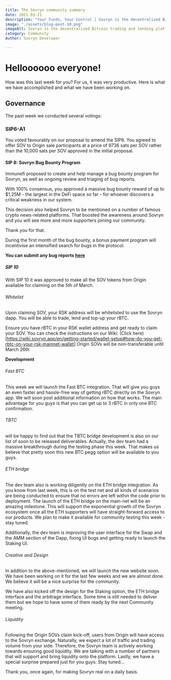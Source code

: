 ```yaml
---
title: The Sovryn community summary
date: 2021-03-21
description: "Your Funds, Your Control | Sovryn is the decentralized Bitcoin trading and lending platform"
image: "./assets/blog-post-10.png"
imageAlt: Sovryn is the decentralized Bitcoin trading and lending platform.
category: Community
Author: Sovryn Developer

---
```


# Helloooooo everyone!

How was this last week for you? For us, it was very productive. Here is what we have accomplished and what we have been working on.

## Governance
The past week we conducted several votings:

### SIP6-A1
You voted favourably on our proposal to amend the SIP6. You agreed to offer SOV to Origin sale participants at a price of 9736 sats per SOV rather than the 10,000 sats per SOV approved in the initial proposal.

#### SIP 8: Sovryn Bug Bounty Program
Immunefi proposed to create and help manage a bug bounty program for Sovryn, as well as ongoing review and triaging of bug reports.

With 100% consensus, you approved a massive bug bounty reward of up to $1,25M - the largest in the DeFi space so far - for whoever discovers a critical weakness in our system.

This decision also helped Sovryn to be mentioned on a number of famous crypto news-related platforms. That boosted the awareness around Sovryn and you will see more and more supporters joining our community.

Thank you for that.

During the first month of the bug bounty, a bonus payment program will incentivise an intensified search for bugs in the protocol.

**You can submit any bug reports [here](https://immunefi.com/bounty/sovryn/)**

##### SIP 10
With SIP 10 it was approved to make all the SOV tokens from Origin available for claiming on the 5th of March.

###### Whitelist
Upon claiming SOV, your RSK address will be whitelisted to use the Sovryn dapp. You will be able to trade, lend and top-up your rBTC.

Ensure you have rBTC in your RSK wallet address and get ready to claim your SOV. You can check the instructions on our Wiki: (Click here)[https://wiki.sovryn.app/en/getting-started/wallet-setup#how-do-you-get-rbtc-on-your-rsk-mainnet-wallet]
Origin SOVs will be non-transferable until March 26th

**Development**

###### Fast BTC
This week we will launch the Fast BTC integration. That will give you guys an even faster and hassle-free way of getting rBTC directly on the Sovryn app. We will soon post additional information on how that works. The main advantage for you guys is that you can get up to 3 rBTC in only one BTC confirmation.

###### TBTC
 will be happy to find out that the TBTC bridge development is also on our list of soon to be released deliverables. Actually, the dev team had a massive breakthrough during the testing phase this week. That makes us believe that pretty soon this new BTC pegg option will be available to you guys.

###### ETH bridge
The dev team also is working diligently on the ETH bridge integration. As you know from last week, this is on the test net and all kinds of scenarios are being conducted to ensure that no errors are left within the code prior to deployment. The launch of the ETH bridge on the main-net will be an amazing milestone. This will support the exponential growth of the Sovryn ecosystem once all the ETH supporters will have straight-forward access to our products. We plan to make it available for community testing this week - stay tuned.

Additionally, the dev team is improving the user interface for the Swap and the AMM section of the Dapp, fixing UI bugs and getting ready to launch the Staking UI.

###### Creative and Design
In addition to the above-mentioned, we will launch the new website soon. We have been working on it for the last few weeks and we are almost done. We believe it will be a nice surprise for the community.

We have also kicked off the design for the Staking option, the ETH bridge interface and the arbitrage interface. Some time is still needed to deliver them but we hope to have some of them ready by the next Community meeting.

###### Liquidity
Following the Origin SOVs claim kick-off, users from Origin will have access to the Sovryn exchange. Naturally, we expect a lot of traffic and trading volume from your side. Therefore, the Sovryn team is actively working towards ensuring good liquidity. We are talking with a number of partners that will support and bring liquidity onto the platform. Lastly, we have a special surprise prepared just for you guys. Stay tuned…

Thank you, once again, for making Sovryn real on a daily basis.